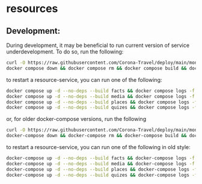 resources
=========

Development:
------------

During development, it may be beneficial to run current version of service underdevelopment.
To do so, run the following:
```sh
curl -O https://raw.githubusercontent.com/Corona-Travel/deploy/main/mongo-init.js
docker compose down && docker compose rm && docker compose build && docker compose up --build --force-recreate -d && docker compose logs -f
```
to restart a resource-service, you can run one of the following:
```sh
docker compose up -d --no-deps --build facts && docker compose logs -f
docker compose up -d --no-deps --build media && docker compose logs -f
docker compose up -d --no-deps --build places && docker compose logs -f
docker compose up -d --no-deps --build quizes && docker compose logs -f
```

or, for older docker-compose versions, run the following
```sh
curl -O https://raw.githubusercontent.com/Corona-Travel/deploy/main/mongo-init.js
docker-compose down && docker-compose rm && docker-compose build && docker-compose up --build --force-recreate -d && docker-compose logs -f
```
to restart a resource-service, you can run one of the following in old style:
```sh
docker-compose up -d --no-deps --build facts && docker-compose logs -f
docker-compose up -d --no-deps --build media && docker-compose logs -f
docker-compose up -d --no-deps --build places && docker-compose logs -f
docker-compose up -d --no-deps --build quizes && docker-compose logs -f
```
